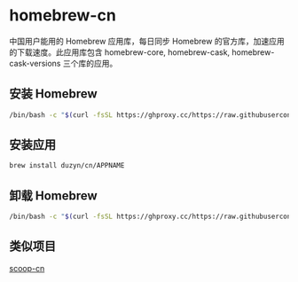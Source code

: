 # homebrew-cn

中国用户能用的 Homebrew 应用库，每日同步 Homebrew 的官方库，加速应用的下载速度。此应用库包含 homebrew-core, homebrew-cask, homebrew-cask-versions 三个库的应用。

## 安装 Homebrew

```bash
/bin/bash -c "$(curl -fsSL https://ghproxy.cc/https://raw.githubusercontent.com/duzyn/homebrew-cn/main/install.sh)"
```

## 安装应用

```bash
brew install duzyn/cn/APPNAME
```

## 卸载 Homebrew

```bash
/bin/bash -c "$(curl -fsSL https://ghproxy.cc/https://raw.githubusercontent.com/Homebrew/install/HEAD/uninstall.sh | sed -e 's|https://github.com|https://ghproxy.cc/https://github.com|g')"
```

## 类似项目

[scoop-cn](https://github.com/duzyn/scoop-cn)
